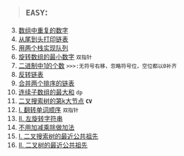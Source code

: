 > ## `EASY`:

03. [数组中重复的数字](easy/offer3.java)
06. [从尾到头打印链表](easy/offer6.java)
09. [用两个栈实现队列](easy/CQueue.java)
11. [旋转数组的最小数字](easy/offer11.java) `双指针`
15. [二进制中1的个数](easy/offer15.java) `>>>:无符号右移，忽略符号位，空位都以0补齐`
24. [反转链表](easy/offer24.java)
25. [合并两个排序的链表](easy/offer25.java)
42. [连续子数组的最大和](easy/offer42.java) `dp`
54. [二叉搜索树的第k大节点](easy/offer54.java) **`CV`**
58. [I. 翻转单词顺序](easy/offer58A.java) `双指针`
58. [II. 左旋转字符串](easy/offer58B.java)
65. [不用加减乘除做加法](easy/offer65.java)
68. [I. 二叉搜索树的最近公共祖先](easy/offer68A.java)
68. [II. 二叉树的最近公共祖先](easy/offer68B.java)